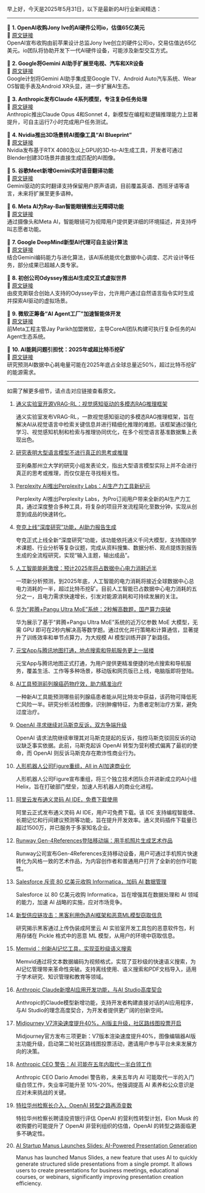 早上好，今天是2025年5月31日，以下是最新的AI行业新闻精选：

---

📌 **1. OpenAI收购Jony Ive的AI硬件公司io，估值65亿美元**  
🔗 [原文链接](https://www.theverge.com/news/671838/openai-jony-ive-ai-hardware-apple)  
OpenAI宣布收购由前苹果设计总监Jony Ive创立的硬件公司io，交易估值达65亿美元。io团队将协助开发下一代AI硬件设备，可能涉及新型交互方式。  

📌 **2. Google将Gemini AI助手扩展至电视、汽车和XR设备**  
🔗 [原文链接](https://www.theverge.com/news/665161/google-gemini-tvs-cars-smartwatches-android-xr)  
Google计划将Gemini AI助手集成至Google TV、Android Auto汽车系统、Wear OS智能手表及Android XR头显，进一步扩展AI生态。  

📌 **3. Anthropic发布Claude 4系列模型，专注复杂任务处理**  
🔗 [原文链接](https://www.theverge.com/news/672705/anthropic-claude-4-ai-ous-sonnet-availability)  
Anthropic推出Claude Opus 4和Sonnet 4，新模型在编程和逻辑推理能力上显著提升，可自主运行7小时完成用户任务测试。  

📌 **4. Nvidia推出3D场景转AI图像工具“AI Blueprint”**  
🔗 [原文链接](https://www.theverge.com/news/658613/nvidia-ai-blueprint-blender-3d-image-references)  
Nvidia发布基于RTX 4080及以上GPU的3D-to-AI生成工具，开发者可通过Blender创建3D场景并直接生成匹配的AI图像。  

📌 **5. 谷歌Meet新增Gemini实时语音翻译功能**  
🔗 [原文链接](https://www.theverge.com/news/670322/google-meet-gemini-translation-ai-english-spanish)  
Gemini驱动的实时翻译支持保留用户原声语调，目前覆盖英语、西班牙语等语言，未来将扩展至更多语种。  

📌 **6. Meta AI为Ray-Ban智能眼镜推出无障碍功能**  
🔗 [原文链接](https://www.theverge.com/news/667613/ray-ban-meta-smart-glasses-ai-detailed-responses-call-a-volunteer)  
通过摄像头和Meta AI，智能眼镜可为视障用户提供更详细的环境描述，并支持呼叫志愿者功能。  

📌 **7. Google DeepMind新型AI代理可自主设计算法**  
🔗 [原文链接](https://www.wired.com/story/google-deepminds-ai-agent-dreams-up-algorithms-beyond-human-expertise/)  
结合Gemini编码能力与进化算法，该AI系统能优化数据中心调度、芯片设计等任务，部分成果已超越人类专家。  

📌 **8. 初创公司Odyssey推出AI生成交互式虚拟世界**  
🔗 [原文链接](https://www.theverge.com/ai-artificial-intelligence/675395/odyssey-ai-generated-interactive-video-holodeck)  
由皮克斯联合创始人支持的Odyssey平台，允许用户通过自然语言指令实时生成并探索AI驱动的虚拟场景。  

📌 **9. 微软正筹备“AI Agent工厂”加速智能体开发**  
🔗 [原文链接](https://www.theverge.com/notepad-microsoft-newsletter/672598/microsoft-ai-agent-factory-jay-parikh-interview)  
前Meta工程主管Jay Parikh加盟微软，主导CoreAI团队构建可执行复杂任务的AI Agent生态系统。  

📌 **10. AI能耗问题引担忧：2025年或超比特币挖矿**  
🔗 [原文链接](https://www.theverge.com/climate-change/676528/ai-data-center-energy-forecast-bitcoin-mining)  
研究预测AI数据中心耗电量可能在2025年底占全球总量近50%，超过比特币挖矿的能源需求。  

--- 

如需了解更多细节，请点击对应链接查看原文。

1. [通义实验室开源VRAG-RL：视觉感知驱动的多模态RAG推理框架](https://upload.chinaz.com/2025/0531/6388428081582636553169649.png)

    通义实验室发布VRAG-RL，一款视觉感知驱动的多模态RAG推理框架，旨在解决AI从视觉语言中检索关键信息并进行精细化推理的难题。该框架通过强化学习、视觉感知机制和检索与推理协同优化，在多个视觉语言基准数据集上表现出色。


2. [研究表明大型语言模型不进行真正的思考或推理](https://www.chinaz.com/2024/0229/1595098.shtml)

    亚利桑那州立大学的研究小组发表论文，指出大型语言模型实际上并不会进行真正的思考或推理，而仅仅是在寻找相关性。


3. [Perplexity AI推出Perplexity Labs：AI生产力工具新纪元](https://www.chinaz.com/2025/0530/6388422305704709329869270.shtml)

    Perplexity AI推出Perplexity Labs，为Pro订阅用户带来全新的AI生产力工具，通过深度整合多种工具，将复杂的项目开发流程简化至数分钟，实现从创意到成品的快速转化。


4. [夸克上线“深度研究”功能，AI助力报告生成](https://www.chinaz.com/2024/0521/1616092.shtml)

    夸克正式上线全新“深度研究”功能，该功能依托通义千问大模型，支持围绕学术课题、行业分析等复杂议题，完成从资料搜集、数据分析、观点提炼到报告生成的全流程研究，实现“输入主题，输出成品”。


5. [人工智能能耗激增：预计2025年将占数据中心电力消耗近半](https://www.chinaz.com/2024/0530/1619451.shtml)

    一项新分析预测，到2025年底，人工智能的电力消耗将接近全球数据中心总电力消耗的一半，超过比特币挖矿。目前人工智能已占数据中心电力消耗的五分之一，且电力需求快速增长，引发对能源消耗和可持续发展的关注。


6. [华为“昇腾+Pangu Ultra MoE”系统：2秒解高数题，国产算力突破](https://upload.chinaz.com/2025/0530/6388421664760221719225455.png)

    华为展示了基于“昇腾+Pangu Ultra MoE”系统的近万亿参数 MoE 大模型，无需 GPU 即可在2秒内解决高等数学题。通过优化并行策略和计算通信，显著提升了训练效率和单节点算力，为大规模 AI 模型训练开辟了新路径。


7. [元宝App与腾讯地图打通，地点搜索和导航服务更上一层楼](https://www.chinaz.com/2025/0530/6388421614783816229510398.png)

    元宝App与腾讯地图正式打通，为用户提供更精准便捷的地点搜索和导航服务，覆盖生活、工作等多种场景，移动版和网页版已上线，电脑版即将登陆。


8. [AI工具预测前列腺癌药物疗效，助力精准治疗](https://www.example.com/ai-tool-predicts-prostate-cancer-drug-effectiveness)

    一种新AI工具能预测哪些前列腺癌患者能从阿比特龙中获益，该药物可降低死亡风险一半。研究分析活检图像，识别肿瘤特征，为患者定制治疗方案，避免过度治疗。


9. [OpenAI 寻求继续对马斯克反诉，双方争端升级](https://example.com/openai-musk-lawsuit)

    OpenAI 请求法院继续审理其对马斯克提起的反诉，指控马斯克驳回反诉的动议缺乏事实依据。此前，马斯克起诉 OpenAI 转型为营利模式偏离了最初的使命，而 OpenAI 则反诉马斯克存在欺诈性商业行为。


10. [人形机器人公司Figure重组，All in AI加速商业化](https://www.chinaz.com/2025/0530/163423.shtml)

    人形机器人公司Figure宣布重组，将三个独立技术团队合并进新成立的AI小组Helix，旨在打破部门壁垒，加速人形机器人的商业化进程。


11. [阿里云发布通义灵码 AI IDE，免费下载使用](https://www.example.com/tongyi-lingma-ai-ide-released)

    阿里云正式发布通义灵码 AI IDE，用户可免费下载。该 IDE 支持编程智能体、长期记忆和行间建议预测等功能，旨在提升开发效率。通义灵码插件下载量已超过1500万，并已服务于多家知名企业。


12. [Runway Gen-4References登陆移动端：用手机照片生成艺术作品](https://www.chinaz.com/2025/0530/6388420978332595536873671.shtml)

    Runway公司宣布Gen-4References支持移动设备，用户可通过手机照片快速转化为风格一致的艺术作品，为内容创作者和普通用户打开了全新的创作可能性。


13. [Salesforce 斥资 80 亿美元收购 Informatica，加码 AI 数据管理](https://pic.chinaz.com/picmap/202011082115021826_71.jpg)

    Salesforce 以 80 亿美元收购 Informatica，旨在增强其在数据处理和 AI 领域的能力，加速 AI 战略的实施，应对市场竞争。


14. [新型供应链攻击：黑客利用伪造AI框架和恶意ML模型窃取信息](https://www.example.com/fake-ai-framework-attack)

    研究揭示黑客通过上传伪装成阿里云 AI 实验室开发工具包的恶意软件包，利用存储在 Pickle 格式中的恶意 ML 模型，从用户的环境中窃取信息。


15. [Memvid：创新AI记忆工具，实现亚秒级语义搜索](https://github.com/Olow304/memvid)

    Memvid通过将文本数据编码为视频格式，实现了亚秒级的快速语义搜索，为AI记忆管理带来革命性突破。支持离线使用、语义搜索和PDF文档导入，适用于学术研究、知识管理和教育等领域。


16. [Anthropic Claude新增AI应用开发功能，与AI Studio高度契合](https://www.chinaz.com/2024/0305/1595048.shtml)

    Anthropic的Claude模型新增功能，支持开发者构建直接对话的AI应用程序，与AI Studio的理念高度契合，为开发者提供更广阔的创新空间。


17. [Midjourney V7渲染速度提升40%，AI版主升级，社区路线图投票开启](https://midjourney.com/ideas)

    Midjourney官方发布三项更新：V7版本渲染速度提升40%，图像编辑器AI版主功能升级，启动第二轮社区路线图投票活动，邀请用户参与平台未来发展方向的决策。


18. [Anthropic CEO 警告：AI 可能在五年内取代一半白领工作](https://www.example.com/anthropic-ceo-warns-ai-job-displacement)

    Anthropic CEO Dario Amodei 警告称，未来五年内 AI 可能取代一半的入门级白领工作，失业率可能升至 10%-20%。他强调提高 AI 素养和公众意识是应对未来挑战的关键。


19. [特拉华州检察长介入，OpenAI 转型之路再添变数]()

    特拉华州检察长聘请投资银行评估 OpenAI 的营利性转型计划，Elon Musk 的收购要约可能提升了 OpenAI 非营利组织的估值，OpenAI 的转型之路面临更多不确定性。


20. [AI Startup Manus Launches Slides: AI-Powered Presentation Generation](https://www.aibasedomain.com/manus-slides-ai-presentation-generation/)

    Manus has launched Manus Slides, a new feature that uses AI to quickly generate structured slide presentations from a single prompt. It allows users to create presentations for business meetings, educational courses, or webinars, significantly improving presentation creation efficiency.



